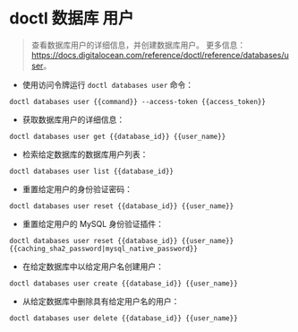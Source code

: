 # doctl 数据库 用户

> 查看数据库用户的详细信息，并创建数据库用户。
> 更多信息：<https://docs.digitalocean.com/reference/doctl/reference/databases/user>。

- 使用访问令牌运行 `doctl databases user` 命令：

`doctl databases user {{command}} --access-token {{access_token}}`

- 获取数据库用户的详细信息：

`doctl databases user get {{database_id}} {{user_name}}`

- 检索给定数据库的数据库用户列表：

`doctl databases user list {{database_id}}`

- 重置给定用户的身份验证密码：

`doctl databases user reset {{database_id}} {{user_name}}`

- 重置给定用户的 MySQL 身份验证插件：

`doctl databases user reset {{database_id}} {{user_name}} {{caching_sha2_password|mysql_native_password}}`

- 在给定数据库中以给定用户名创建用户：

`doctl databases user create {{database_id}} {{user_name}}`

- 从给定数据库中删除具有给定用户名的用户：

`doctl databases user delete {{database_id}} {{user_name}}`